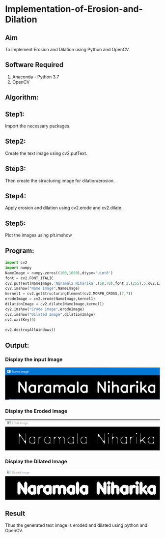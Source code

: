 # Implementation-of-Erosion-and-Dilation
## Aim
To implement Erosion and Dilation using Python and OpenCV.
## Software Required
1. Anaconda - Python 3.7
2. OpenCV
## Algorithm:

## Step1:
Import the necessary packages.

## Step2:
Create the text image using cv2.putText.

## Step3:
Then create the structuring image for dilation/erosion.

## Step4:
Apply erosion and dilation using cv2.erode and cv2.dilate.

## Step5:
Plot the images using plt.imshow

## Program:

``` Python
import cv2
import numpy
NameImage = numpy.zeros((100,1000),dtype='uint8')
font = cv2.FONT_ITALIC
cv2.putText(NameImage,'Naramala Niharika',(50,70),font,2,(255),5,cv2.LINE_4)
cv2.imshow("Name Image",NameImage)
kernel1 = cv2.getStructuringElement(cv2.MORPH_CROSS,(7,7))
erodeImage = cv2.erode(NameImage,kernel1)
dilationImage = cv2.dilate(NameImage,kernel1)
cv2.imshow("Erode Image",erodeImage)
cv2.imshow("Dilated Image",dilationImage)
cv2.waitKey(0)

cv2.destroyAllWindows()
```
## Output:

### Display the input Image
![Output](https://github.com/naramala-niharika/Implementation-of-Erosion-and-Dilation/blob/main/z1.png?raw=true)

### Display the Eroded Image
![Output](https://github.com/naramala-niharika/Implementation-of-Erosion-and-Dilation/blob/main/z2.png?raw=true)

### Display the Dilated Image
![Output](https://github.com/naramala-niharika/Implementation-of-Erosion-and-Dilation/blob/main/z3.png?raw=true)

## Result
Thus the generated text image is eroded and dilated using python and OpenCV.
